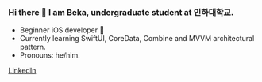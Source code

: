 ### Hi there 👋 I am Beka, undergraduate student at 인하대학교.
- Beginner iOS developer 🔨
- Currently learning SwiftUI, CoreData, Combine and MVVM architectural pattern.
- Pronouns: he/him.

[LinkedIn](https://www.linkedin.com/in/begzod)
